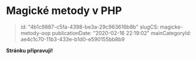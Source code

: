 Magické metody v PHP
====================

> id: "4b1c9887-c5fa-4398-be3a-29c963616b8b"
> slugCS: magicke-metody-oop
> publicationDate: "2020-02-16 22:19:02"
> mainCategoryId: ae4c1c70-11b3-433e-b1d0-e590155bb8b9

**Stránku připravuji!**
